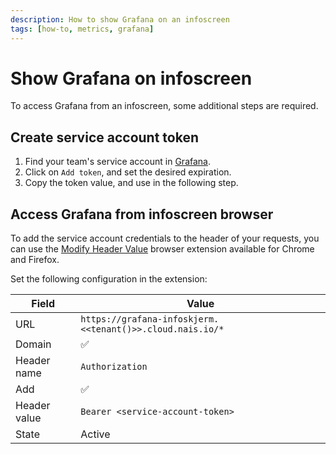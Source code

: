 ```yaml
---
description: How to show Grafana on an infoscreen
tags: [how-to, metrics, grafana]
---
```

# Show Grafana on infoscreen

To access Grafana from an infoscreen, some additional steps are required.

## Create service account token

1. Find your team's service account in [Grafana](https://grafana.<<tenant()>>.cloud.nais.io/org/serviceaccounts).
1. Click on `Add token`, and set the desired expiration.
1. Copy the token value, and use in the following step.

## Access Grafana from infoscreen browser

To add the service account credentials to the header of your requests, you can use the [Modify Header Value](https://mybrowseraddon.com/modify-header-value.html) browser extension available for Chrome and Firefox.

Set the following configuration in the extension:

| Field        | Value                                                     |
| ------------ | --------------------------------------------------------- |
| URL          | `https://grafana-infoskjerm.<<tenant()>>.cloud.nais.io/*` |
| Domain       | ✅                                                         |
| Header name  | `Authorization`                                           |
| Add          | ✅                                                         |
| Header value | `Bearer <service-account-token>`                          |
| State        | Active                                                    |

